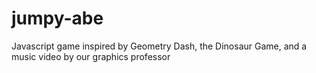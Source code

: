 # jumpy-abe
Javascript game inspired by Geometry Dash, the Dinosaur Game, and a music video by our graphics professor
